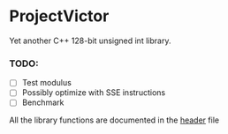 # ProjectVictor
Yet another C++ 128-bit unsigned int library.

### TODO:
 - [ ] Test modulus
 - [ ] Possibly optimize with SSE instructions
 - [ ] Benchmark

All the library functions are documented in the [header](https://github.com/TheAbyssBr0/ProjectVictor/blob/main/include/u_very_long.hpp) file
